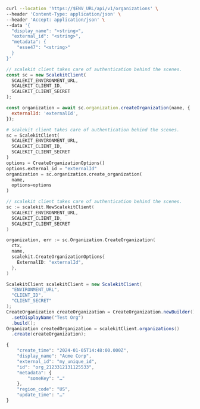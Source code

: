 <CodeWithHeader method="post" endpoint="/api/v1/organizations">
<Tabs groupId="tech-stack" querystring>
<TabItem value="curl" label="cURL">

```bash showLineNumbers
curl --location 'https://$ENV_URL/api/v1/organizations' \
--header 'Content-Type: application/json' \
--header 'Accept: application/json' \
--data '{
  "display_name": "<string>",
  "external_id": "<string>",
  "metadata": {
    "esse47": "<string>"
  }
}'
```

</TabItem>
<TabItem value="nodejs" label="Node.js">

```js showLineNumbers
// scalekit client takes care of authentication behind the scenes.
const sc = new ScalekitClient(
  SCALEKIT_ENVIRONMENT_URL,
  SCALEKIT_CLIENT_ID,
  SCALEKIT_CLIENT_SECRET
);

const organization = await sc.organization.createOrganization(name, {
  externalId: 'externalId',
});
```

</TabItem>
<TabItem value="py" label="Python">

```python showLineNumbers
# scalekit client takes care of authentication behind the scenes.
sc = ScalekitClient(
  SCALEKIT_ENVIRONMENT_URL,
  SCALEKIT_CLIENT_ID,
  SCALEKIT_CLIENT_SECRET
)
options = CreateOrganizationOptions()
options.external_id = "externalId"
organization = sc.organization.create_organization(
  name,
  options=options
)
```

</TabItem>
<TabItem value="golang" label="Go">

```go showLineNumbers
// scalekit client takes care of authentication behind the scenes.
sc := scalekit.NewScalekitClient(
  SCALEKIT_ENVIRONMENT_URL,
  SCALEKIT_CLIENT_ID,
  SCALEKIT_CLIENT_SECRET
)

organization, err := sc.Organization.CreateOrganization(
  ctx,
  name,
  scalekit.CreateOrganizationOptions{
    ExternalID: "externalId",
  },
)
```

</TabItem>

<TabItem value="java" label="Java">

```java showLineNumbers
ScalekitClient scalekitClient = new ScalekitClient(
  "ENVIRONMENT_URL",
  "CLIENT_ID",
  "CLIENT_SECRET"
);
CreateOrganization createOrganization = CreateOrganization.newBuilder()
  .setDisplayName("Test Org")
  .build();
Organization createdOrganization = scalekitClient.organizations()
  .create(createOrganization);
```

</TabItem>
</Tabs>
</CodeWithHeader>
<CodeWithHeader title="Response">

```js
{
    "create_time": "2024-01-05T14:48:00.000Z",
    "display_name": "Acme Corp",
    "external_id": "my_unique_id",
    "id": "org_2123312131125533",
    "metadata": {
        "someKey": "…"
    },
    "region_code": "US",
    "update_time": "…"
}
```

</CodeWithHeader>
